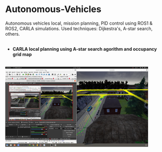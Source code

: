 # Autonomous-Vehicles
Autonomous vehicles local, mission planning, PID control using ROS1 & ROS2, CARLA simulations.
Used techniques: Dijkestra's, A-star search, others.<br /><br />

* **CARLA local planning using A-star search agorithm and occupancy grid map**  <br /><br />     
                                                              
<img src="https://github.com/MarawanAzmy/Autonomous-Vehicles/blob/main/A_Star_local_Planning.PNG" width=90% height=90%>